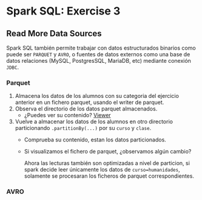 # Spark SQL: Exercise 3

## Read More Data Sources

Spark SQL también permite trabajar con datos estructurados binarios como puede ser `PARQUET` y `AVRO`, o fuentes de datos 
externos como una base de datos relaciones (MySQL, PostgresSQL, MariaDB, etc) mediante conexión `JDBC`.

### Parquet

1. Almacena los datos de los alumnos con su categoria del ejercicio anterior en un fichero parquet, usando el writer de parquet.
2. Observa el directorio de los datos parquet almacenados. 
    - ¿Puedes ver su contenido? [Viewer](https://plugins.jetbrains.com/plugin/12281-avro-and-parquet-viewer)
3. Vuelve a almacenar los datos de los alumnos en otro directorio particionando `.partitionBy(...)` por su `curso` y `clase`.
    - Comprueba su contenido, estan los datos particionados.
    - Si visualizamos el fichero de parquet, ¿observamos algún cambio?
    
        Ahora las lecturas también son optimizadas a nivel de particion, si spark decide leer únicamente los datos
        de `curso=humanidades`, solamente se procesaran los ficheros de parquet correspondientes.

### AVRO


